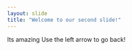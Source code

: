 ```yaml
---
layout: slide
title: "Welcome to our second slide!"
---
```

Its amazing 
Use the left arrow to go back!
